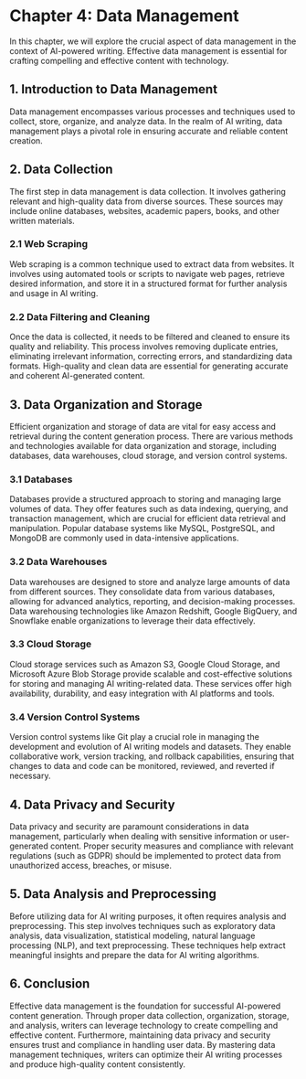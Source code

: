 Chapter 4: Data Management
==========================

In this chapter, we will explore the crucial aspect of data management in the context of AI-powered writing. Effective data management is essential for crafting compelling and effective content with technology.

**1. Introduction to Data Management**
--------------------------------------

Data management encompasses various processes and techniques used to collect, store, organize, and analyze data. In the realm of AI writing, data management plays a pivotal role in ensuring accurate and reliable content creation.

**2. Data Collection**
----------------------

The first step in data management is data collection. It involves gathering relevant and high-quality data from diverse sources. These sources may include online databases, websites, academic papers, books, and other written materials.

### **2.1 Web Scraping**

Web scraping is a common technique used to extract data from websites. It involves using automated tools or scripts to navigate web pages, retrieve desired information, and store it in a structured format for further analysis and usage in AI writing.

### **2.2 Data Filtering and Cleaning**

Once the data is collected, it needs to be filtered and cleaned to ensure its quality and reliability. This process involves removing duplicate entries, eliminating irrelevant information, correcting errors, and standardizing data formats. High-quality and clean data are essential for generating accurate and coherent AI-generated content.

**3. Data Organization and Storage**
------------------------------------

Efficient organization and storage of data are vital for easy access and retrieval during the content generation process. There are various methods and technologies available for data organization and storage, including databases, data warehouses, cloud storage, and version control systems.

### **3.1 Databases**

Databases provide a structured approach to storing and managing large volumes of data. They offer features such as data indexing, querying, and transaction management, which are crucial for efficient data retrieval and manipulation. Popular database systems like MySQL, PostgreSQL, and MongoDB are commonly used in data-intensive applications.

### **3.2 Data Warehouses**

Data warehouses are designed to store and analyze large amounts of data from different sources. They consolidate data from various databases, allowing for advanced analytics, reporting, and decision-making processes. Data warehousing technologies like Amazon Redshift, Google BigQuery, and Snowflake enable organizations to leverage their data effectively.

### **3.3 Cloud Storage**

Cloud storage services such as Amazon S3, Google Cloud Storage, and Microsoft Azure Blob Storage provide scalable and cost-effective solutions for storing and managing AI writing-related data. These services offer high availability, durability, and easy integration with AI platforms and tools.

### **3.4 Version Control Systems**

Version control systems like Git play a crucial role in managing the development and evolution of AI writing models and datasets. They enable collaborative work, version tracking, and rollback capabilities, ensuring that changes to data and code can be monitored, reviewed, and reverted if necessary.

**4. Data Privacy and Security**
--------------------------------

Data privacy and security are paramount considerations in data management, particularly when dealing with sensitive information or user-generated content. Proper security measures and compliance with relevant regulations (such as GDPR) should be implemented to protect data from unauthorized access, breaches, or misuse.

**5. Data Analysis and Preprocessing**
--------------------------------------

Before utilizing data for AI writing purposes, it often requires analysis and preprocessing. This step involves techniques such as exploratory data analysis, data visualization, statistical modeling, natural language processing (NLP), and text preprocessing. These techniques help extract meaningful insights and prepare the data for AI writing algorithms.

**6. Conclusion**
-----------------

Effective data management is the foundation for successful AI-powered content generation. Through proper data collection, organization, storage, and analysis, writers can leverage technology to create compelling and effective content. Furthermore, maintaining data privacy and security ensures trust and compliance in handling user data. By mastering data management techniques, writers can optimize their AI writing processes and produce high-quality content consistently.
